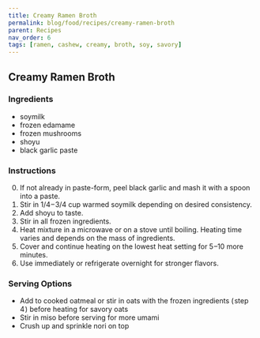 ```yaml
---
title: Creamy Ramen Broth
permalink: blog/food/recipes/creamy-ramen-broth
parent: Recipes
nav_order: 6
tags: [ramen, cashew, creamy, broth, soy, savory]
---
```


## Creamy Ramen Broth

<!-- image -->

### Ingredients

- soymilk
- frozen edamame
- frozen mushrooms
- shoyu
- black garlic paste

### Instructions

0. If not already in paste-form, peel black garlic and mash it with a spoon into a paste.
1. Stir in 1/4 – 3/4 cup warmed soymilk depending on desired consistency.
2. Add shoyu to taste.
3. Stir in all frozen ingredients.
4. Heat mixture in a microwave or on a stove until boiling. Heating time varies and depends on the mass of ingredients.
5. Cover and continue heating on the lowest heat setting for 5 –10 more minutes.
6. Use immediately or refrigerate overnight for stronger flavors.

### Serving Options

- Add to cooked oatmeal or stir in oats with the frozen ingredients ( step 4 ) before heating for savory oats
- Stir in miso before serving for more umami
- Crush up and sprinkle nori on top

